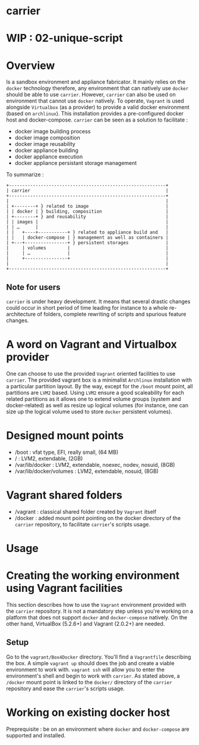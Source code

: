 # carrier

# WIP : 02-unique-script

Overview
========

Is a sandbox environment and appliance fabricator. It mainly relies on the
`docker` technology therefore, any environment that can natively use `docker`
should be able to use `carrier`.
However, `carrier` can also be used on environment that cannot use `docker`
natively. To operate, `Vagrant` is used alongside `Virtualbox` (as a provider)
to provide a valid docker environment (based on `archlinux`). This installation
provides a pre-configured docker host and docker-compose.
`carrier` can be seen as a solution to facilitate :
- docker image building process
- docker image composition
- docker image reusability
- docker appliance building
- docker appliance execution
- docker appliance persistant storage management

To summarize :

```
+-----------------------------------------------------------+
| carrier                                                   |
+-----------------------------------------------------------+
|                                                           |
| +--------+ } related to image                             |
| | docker | } building, composition                        |
| +--------+ } and reusability                              |
| | images |                                                |
| | …      |                                                |
| |   +----+-----------+ } related to appliance build and   |
| |   | docker-compose | } management as well as containers |
| +---+----------------+ } persistent storages              |
|     | volumes        |                                    |
|     | …              |                                    |
|     +----------------+                                    |
|                                                           |
+-----------------------------------------------------------+
```

## Note for users

`carrier` is under heavy development. It means that several drastic changes
could occur in short period of time leading for instance to a whole
re-architecture of folders, complete rewriting of scripts and spurious feature
changes.

A word on Vagrant and Virtualbox provider
=========================================

One can choose to use the provided `Vagrant` oriented facilities to use
`carrier`. The provided vagrant box is a minimalist `Archlinux` installation
with a particular partition layout. By the way, except for the `/boot` mount
point, all partitions are `LVM2` based. Using `LVM2` ensure a good
scaleability for each related partitions as it allows one to extend volume
groups (system and docker-related) as well as resize up logical volumes (for
instance, one can size up the logical volume used to store `docker` persistent
volumes).

# Designed mount points

- /boot : vfat type, EFI, really small, (64 MB)
- / : LVM2, extendable, (2GB)
- /var/lib/docker : LVM2, extendable, noexec, nodev, nosuid, (8GB)
- /var/lib/docker/volumes : LVM2, extendable, nosuid, (8GB)

# Vagrant shared folders

- /vagrant : classical shared folder created by `Vagrant` itself
- /docker : added mount point pointing on the docker directory of the `carrier`
repository, to facilitate `carrier`'s scripts usage.

Usage
=====

# Creating the working environment using Vagrant facilities

This section describes how to use the `Vagrant` environment provided with the
`carrier` repository. It is not a mandatory step unless you're working on a
platform that does not support `docker` and `docker-compose` natively.
On the other hand, VirtualBox (5.2.6+) and Vagrant (2.0.2+) are needed.

## Setup

Go to the `vagrant/Box4Docker` directory. You'll find a `Vagrantfile` describing
the box.
A simple `vagrant up` should does the job and create a viable environment to
work with.
`vagrant ssh` will allow you to enter the environment's shell and begin to work
with `carrier`.
As stated above, a `/docker` mount point is linked to the `docker/` directory of
the `carrier` repository and ease the `carrier`'s scripts usage.

# Working on existing docker host

Preprequisite : be on an environment where `docker` and `docker-compose` are
supported and installed.
